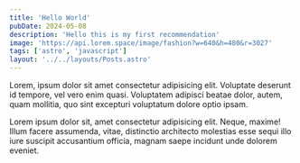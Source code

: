 ```yaml
---
title: 'Hello World'
pubDate: 2024-05-08
description: 'Hello this is my first recommendation'
image: 'https://api.lorem.space/image/fashion?w=640&h=480&r=3027'
tags: ['astro', 'javascript']
layout: '../../layouts/Posts.astro'
---
```


Lorem, ipsum dolor sit amet consectetur adipisicing elit. Voluptate deserunt id tempore, vel vero enim quasi. Voluptatem adipisci beatae dolor, autem, quam mollitia, quo sint excepturi voluptatum dolore optio ipsam.

Lorem ipsum dolor sit, amet consectetur adipisicing elit. Neque, maxime! Illum facere assumenda, vitae, distinctio architecto molestias esse sequi illo iure suscipit accusantium officia, magnam saepe incidunt unde dolorem eveniet.
